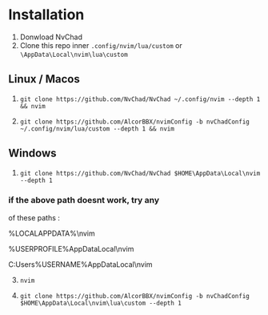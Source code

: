 # Installation

1. Donwload NvChad
2. Clone this repo inner `.config/nvim/lua/custom` or
   `\AppData\Local\nvim\lua\custom`

## Linux / Macos

1. `git clone https://github.com/NvChad/NvChad ~/.config/nvim --depth 1 && nvim`

2. `git clone https://github.com/AlcorBBX/nvimConfig -b nvChadConfig ~/.config/nvim/lua/custom --depth 1 && nvim`

## Windows

1. `git clone https://github.com/NvChad/NvChad $HOME\AppData\Local\nvim --depth 1`

### if the above path doesnt work, try any
of these paths :

%LOCALAPPDATA%\nvim 

%USERPROFILE%AppDataLocal\nvim 

C:Users%USERNAME%AppDataLocal\nvim

3. `nvim`

4. `git clone https://github.com/AlcorBBX/nvimConfig -b nvChadConfig $HOME\AppData\Local\nvim\lua\custom --depth 1`

